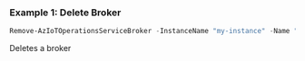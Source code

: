 ### Example 1: Delete Broker
```powershell
Remove-AzIoTOperationsServiceBroker -InstanceName "my-instance" -Name "my-broker" -ResourceGroupName my-rg
```

Deletes a broker